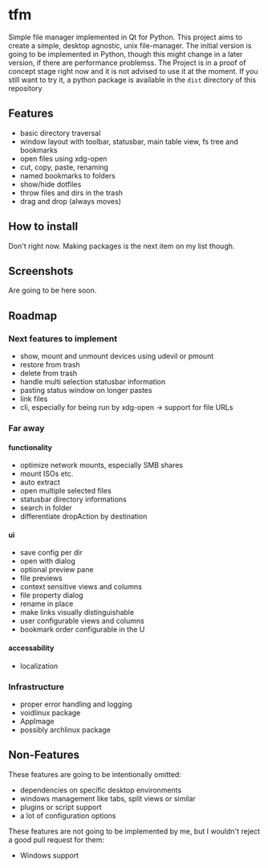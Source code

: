# tfm
Simple file manager implemented in Qt for Python. This project aims to create a simple, desktop agnostic, unix file-manager.
The initial version is going to be implemented in Python, though this might change in a later version, if there are performance problemss.
The Project is in a proof of concept stage right now and it is not advised to use it at the moment.
If you still want to try it, a python package is available in the ```dist``` directory of this repository

## Features
* basic directory traversal
* window layout with toolbar, statusbar, main table view, fs tree and bookmarks
* open files using xdg-open
* cut, copy, paste, renaming
* named bookmarks to folders
* show/hide dotfiles
* throw files and dirs in the trash
* drag and drop (always moves)

## How to install
Don't right now. Making packages is the next item on my list though.

## Screenshots
Are going to be here soon.

## Roadmap

### Next features to implement
* show, mount and unmount devices using udevil or pmount
* restore from trash
* delete from trash
* handle multi selection statusbar information
* pasting status window on longer pastes
* link files
* cli, especially for being run by xdg-open -> support for file URLs

### Far away
#### functionality
* optimize network mounts, especially SMB shares
* mount ISOs etc.
* auto extract
* open multiple selected files
* statusbar directory informations
* search in folder
* differentiate dropAction by destination
#### ui
* save config per dir
* open with dialog
* optional preview pane
* file previews
* context sensitive views and columns
* file property dialog
* rename in place
* make links visually distinguishable
* user configurable views and columns
* bookmark order configurable in the U
#### accessability
* localization

### Infrastructure
* proper error handling and logging
* voidlinux package
* AppImage
* possibly archlinux package

## Non-Features
These features are going to be intentionally omitted:

* dependencies on specific desktop environments
* windows management like tabs, split views or similar
* plugins or script support
* a lot of configuration options

These features are not going to be implemented by me, but I wouldn't reject a good pull request for them:

* Windows support

